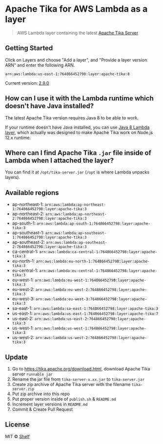 # Apache Tika for AWS Lambda as a layer

> AWS Lambda layer containing the latest [Apache Tika Server](https://tika.apache.org/)

## Getting Started

Click on Layers and choose "Add a layer", and "Provide a layer version
ARN" and enter the following ARN.

```
arn:aws:lambda:us-east-1:764866452798:layer:apache-tika:8
```

Current version: [2.9.0](https://tika.apache.org/2.9.0/index.html)

## How can I use it with the Lambda runtime which doesn't have Java installed?

The latest Apache Tika version requires Java 8 to be able to work.

If your runtime doesn't have Java installed, you can use [Java 8 Lambda layer](https://github.com/shelfio/java-lambda-layer), which actually was designed to make Apache Tika work on Node.js 12.x runtime.

## Where can I find Apache Tika `.jar` file inside of Lambda when I attached the layer?

You can find it at `/opt/tika-server.jar` (`/opt` is where Lambda unpacks layers).

## Available regions

- ap-northeast-1: `arn:aws:lambda:ap-northeast-1:764866452798:layer:apache-tika:3`
- ap-northeast-2: `arn:aws:lambda:ap-northeast-2:764866452798:layer:apache-tika:3`
- ap-south-1: `arn:aws:lambda:ap-south-1:764866452798:layer:apache-tika:3`
- ap-southeast-1: `arn:aws:lambda:ap-southeast-1:764866452798:layer:apache-tika:3`
- ap-southeast-2: `arn:aws:lambda:ap-southeast-2:764866452798:layer:apache-tika:3`
- ca-central-1: `arn:aws:lambda:ca-central-1:764866452798:layer:apache-tika:3`
- eu-north-1: `arn:aws:lambda:eu-north-1:764866452798:layer:apache-tika:3`
- eu-central-1: `arn:aws:lambda:eu-central-1:764866452798:layer:apache-tika:3`
- eu-west-1: `arn:aws:lambda:eu-west-1:764866452798:layer:apache-tika:3`
- eu-west-2: `arn:aws:lambda:eu-west-2:764866452798:layer:apache-tika:3`
- eu-west-3: `arn:aws:lambda:eu-west-3:764866452798:layer:apache-tika:3`
- sa-east-1: `arn:aws:lambda:sa-east-1:764866452798:layer:apache-tika:3`
- us-east-1: `arn:aws:lambda:us-east-1:764866452798:layer:apache-tika:7`
- us-east-2: `arn:aws:lambda:us-east-2:764866452798:layer:apache-tika:3`
- us-west-1: `arn:aws:lambda:us-west-1:764866452798:layer:apache-tika:3`
- us-west-2: `arn:aws:lambda:us-west-2:764866452798:layer:apache-tika:3`

## Update

1. Go to https://tika.apache.org/download.html, download Apache Tika server `runnable jar`
2. Rename the jar file from `tika-server-x.xx.jar` to `tika-server.jar`
3. Create zip archive of Apache Tika server with the filename `tika-server.zip`
4. Put zip archive into this repo
5. Put proper version inside of `publish.sh` & `README.md`
6. Increment layer versions in `README.md`
7. Commit & Create Pull Request

## License

MIT © [Shelf](https://shelf.io)

